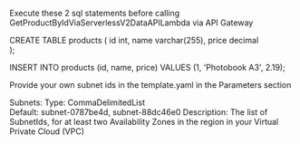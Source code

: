 Execute these 2  sql statements before calling GetProductByIdViaServerlessV2DataAPILambda via API Gateway

CREATE TABLE products (
    id int,
    name varchar(255),
    price decimal    
);



INSERT INTO products (id, name, price)
VALUES (1, 'Photobook A3', 2.19); 

Provide your own subnet ids in the template.yaml in the Parameters section

 Subnets:
    Type: CommaDelimitedList  
    Default: subnet-0787be4d, subnet-88dc46e0
    Description: The list of SubnetIds, for at least two Availability Zones in the
      region in your Virtual Private Cloud (VPC)